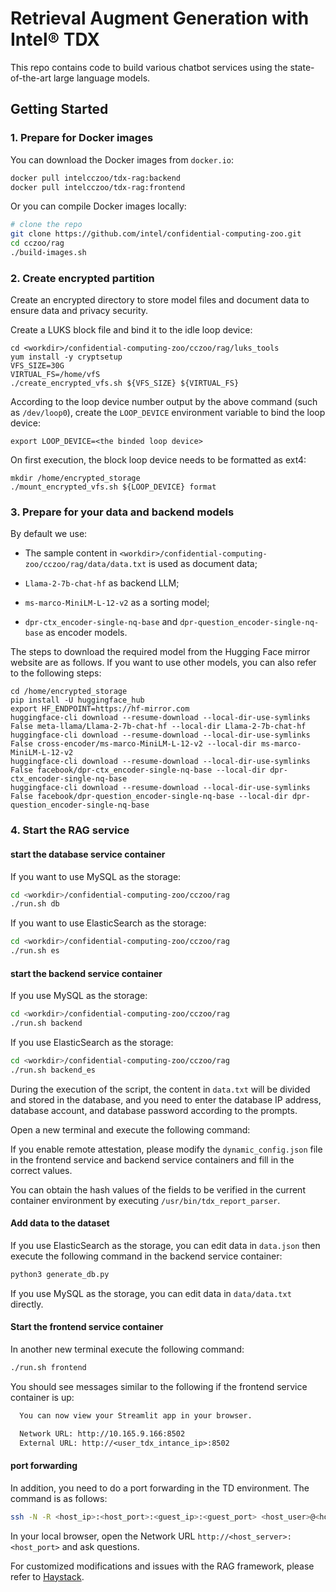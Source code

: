 # Retrieval Augment Generation with Intel&#174; TDX
This repo contains code to build various chatbot services using the state-of-the-art large language models.

## Getting Started 

### 1. Prepare for Docker images
You can download the Docker images from `docker.io`:

```bash
docker pull intelcczoo/tdx-rag:backend
docker pull intelcczoo/tdx-rag:frontend
```

Or you can compile Docker images locally:

```bash
# clone the repo
git clone https://github.com/intel/confidential-computing-zoo.git
cd cczoo/rag
./build-images.sh
```

### 2. Create encrypted partition
Create an encrypted directory to store model files and document data to ensure data and privacy security.

Create a LUKS block file and bind it to the idle loop device:

```shell
cd <workdir>/confidential-computing-zoo/cczoo/rag/luks_tools
yum install -y cryptsetup
VFS_SIZE=30G
VIRTUAL_FS=/home/vfS
./create_encrypted_vfs.sh ${VFS_SIZE} ${VIRTUAL_FS}
```

According to the loop device number output by the above command (such as `/dev/loop0`), create the `LOOP_DEVICE` environment variable to bind the loop device:

```shell
export LOOP_DEVICE=<the binded loop device>
```

On first execution, the block loop device needs to be formatted as ext4:

```shell
mkdir /home/encrypted_storage
./mount_encrypted_vfs.sh ${LOOP_DEVICE} format
```

### 3. Prepare for your data and backend models

By default we use:

- The sample content in `<workdir>/confidential-computing-zoo/cczoo/rag/data/data.txt` is used as document data;

- `Llama-2-7b-chat-hf` as backend LLM;
- `ms-marco-MiniLM-L-12-v2` as a sorting model;
- `dpr-ctx_encoder-single-nq-base` and `dpr-question_encoder-single-nq-base` as encoder models.

The steps to download the required model from the Hugging Face mirror website are as follows. If you want to use other models, you can also refer to the following steps:

```shell
cd /home/encrypted_storage
pip install -U huggingface_hub
export HF_ENDPOINT=https://hf-mirror.com
huggingface-cli download --resume-download --local-dir-use-symlinks False meta-llama/Llama-2-7b-chat-hf --local-dir Llama-2-7b-chat-hf
huggingface-cli download --resume-download --local-dir-use-symlinks False cross-encoder/ms-marco-MiniLM-L-12-v2 --local-dir ms-marco-MiniLM-L-12-v2
huggingface-cli download --resume-download --local-dir-use-symlinks False facebook/dpr-ctx_encoder-single-nq-base --local-dir dpr-ctx_encoder-single-nq-base
huggingface-cli download --resume-download --local-dir-use-symlinks False facebook/dpr-question_encoder-single-nq-base --local-dir dpr-question_encoder-single-nq-base
```

### 4. Start the RAG service

#### start the database service container

If you want to use MySQL as the storage:

```bash
cd <workdir>/confidential-computing-zoo/cczoo/rag
./run.sh db
```

If you want to use ElasticSearch as the storage:

```bash
cd <workdir>/confidential-computing-zoo/cczoo/rag
./run.sh es
```

#### start the backend service container

If you use MySQL as the storage:

```bash
cd <workdir>/confidential-computing-zoo/cczoo/rag
./run.sh backend
```

If you use ElasticSearch as the storage:

```bash
cd <workdir>/confidential-computing-zoo/cczoo/rag
./run.sh backend_es
```

During the execution of the script, the content in `data.txt` will be divided and stored in the database, and you need to enter the database IP address, database account, and database password according to the prompts.

Open a new terminal and execute the following command:

If you enable remote attestation, please modify the `dynamic_config.json` file in the frontend service and backend service containers and fill in the correct values.

You can obtain the hash values of the fields to be verified in the current container environment by executing `/usr/bin/tdx_report_parser`.

#### Add data to the dataset
If you use ElasticSearch as the storage, you can edit data in `data.json` then execute the following command in the backend service container:

```bash
python3 generate_db.py
```

If you use MySQL as the storage, you can edit data in `data/data.txt` directly.

#### Start the frontend service container
In another new terminal execute the following command:

```bash
./run.sh frontend
```

You should see messages similar to the following if the frontend service container is up:

```txt
  You can now view your Streamlit app in your browser.

  Network URL: http://10.165.9.166:8502
  External URL: http://<user_tdx_intance_ip>:8502
```

#### port forwarding
In addition, you need to do a port forwarding in the TD environment. The command is as follows:

```bash
ssh -N -R <host_ip>:<host_port>:<guest_ip>:<guest_port> <host_user>@<host_server> -o TCPKeepAlive=yes
```

In your local browser, open the Network URL `http://<host_server>:<host_port>` and ask questions.

For customized modifications and issues with the RAG framework, please refer to [Haystack](https://github.com/deepset-ai/haystack/tree/main).

